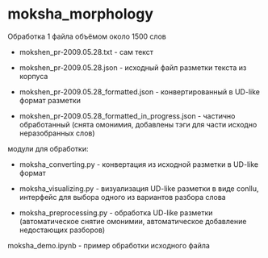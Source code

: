 # moksha_morphology

Обработка 1 файла объёмом около 1500 слов 

- mokshen_pr-2009.05.28.txt - сам текст

- mokshen_pr-2009.05.28.json - исходный файл разметки текста из корпуса

- mokshen_pr-2009.05.28_formatted.json - конвертированный в UD-like формат разметки

- mokshen_pr-2009.05.28_formatted_in_progress.json - частично обработанный (снята омонимия, добавлены тэги для части исходно неразобранных слов)


модули для обработки:

- moksha_converting.py - конвертация из исходной разметки в UD-like формат

- moksha_visualizing.py - визуализация UD-like разметки в виде conllu, интерфейс для выбора одного из вариантов разбора слова

- moksha_preprocessing.py - обработка UD-like разметки (автоматическое снятие омонимии, автоматическое добавление недостающих разборов)


moksha_demo.ipynb - пример обработки исходного файла

